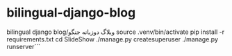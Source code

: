 # bilingual-django-blog
bilingual django blog/وبلاگ دوزبانه جنگو
source .venv/bin/activate
pip install -r requirements.txt
cd SlideShow
./manage.py createsuperuser
./manage.py runserver```
